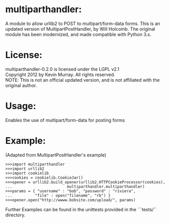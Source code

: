 multiparthandler:
================

A module to allow urllib2 to POST to multipart/form-data forms.
This is an updated version of MultipartPostHandler, by Will Holcomb.
The original module has been modernized, and made compatible with Python 3.x.

License:
=======
multiparthandler-0.2.0 is licensed under the LGPL v2.1 <br />
Copyright 2012 by Kevin Murray. All rights reserved. <br />
NOTE: This is not an official updated version, and is not affiliated
with the original author.

Usage:
======
Enables the use of multipart/form-data for posting forms

Example:
=======
(Adapted from MultipartPostHandler's example)
```
>>>import multiparthandler
>>>import urllib2
>>>import cookielib
>>>cookies = cookielib.CookieJar()
>>>opener = urllib2.build_opener(urllib2.HTTPCookieProcessor(cookies),
...                        multiparthandler.multiparthandler)
>>>params = { "username" : "bob", "password" : "riviera",
...          "file" : open("filename", "rb") }
>>>opener.open("http://wwww.bobsite.com/upload/", params)
```
Further Examples can be found in the unittests provided in the ```tests/``
directory.
